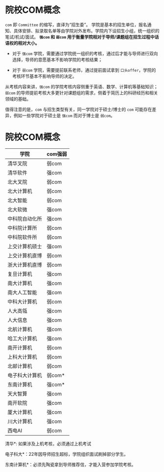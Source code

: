 # 院校COM概念

`com` 即 `Committee` 的缩写，直译为“招生委”。
学院是基本的招生单位，报名通知、具体安排、拟录取名单等由学院对外发布。学院内下设招生小组，统一组织的笔试/机试/面试。
**`强com` 和 `弱com` 用于衡量学院相对于导师/课题组在招生过程中话语权的相对大小。**

- 对于 `强com` 学院，需要通过学院统一组织的考核，通过后才能与导师进行双向选择，导师的意愿基本不影响学院的考核结果；

- 对于 `弱com` 学院，需要提前联系老师，通过提前面试拿到 `口头offer`，学院的考核环节基本不影响导师的决定。

从考核内容来讲，`强com` 的学院考核内容侧重于英语、数学、计算机等基础知识；`弱com` 的导师提前考核大多更针对课题组的需求，侧着于简历上的科研经历和相关领域的基础。

值得注意的是，`com` 与招生类型有关，同一学院对于硕士/博士的 `com` 可能存在差异，例如一些学院对于硕士是 `强com` 而对于博士是 `弱com`。

# 院校COM概念
| 学院 | com强弱 |
| -- | -- |
|清华叉院 | 弱com |
|清华软件 | 强com |
|北大叉院 | 弱com |
|北大计算机 | 弱com |
|北大智能 | 弱com |
|北大软微 | 强com |
|中科院自动化所 | 强com |
|中科院计算所 | 弱com |
|中科院软件所 | 弱com |
|上交计算机硕士 | 强com |
|上交计算机直博 | 弱com |
|浙大计算机直博 | 弱com |
|复旦计算机 | 强com |
|南大计算机 | 强com |
|南大人工智能 | 强com |
|中科大计算机 | 弱com |
|人大高瓴 | 强com |
|人大信息 | 强com |
|北航计算机 | 强com |
|哈工大计算机 | 强com |
|南开计算机 | 弱com |
|上科大计算机 | 弱com |
|北邮计算机 | 弱com |
|电子科大计算机 | 弱com* |
|东南计算机 | 强com* |
|天大智算 | 强com |
|南开软院 | 强com |
|厦大计算机 | 强com |
|川大计算机 | 强com |
|西电AI | 弱com |

清华*: 如果涉及上机考核，必须通过上机考试

电子科大*：22年因导师招生超标，学院组织面试刷掉部分学生。

东南计算机*：必须先陶瓷拿到导师推荐信，才能入营参加学院考核。
